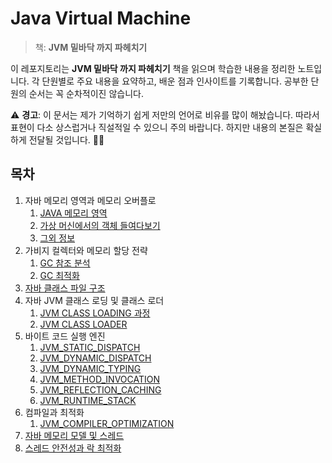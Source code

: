 # Java Virtual Machine

> 책: **JVM 밑바닥 까지 파헤치기**


이 레포지토리는 **JVM 밑바닥 까지 파헤치기** 책을 읽으며 학습한 내용을 정리한 노트입니다. 각 단원별로 주요 내용을 요약하고, 배운 점과 인사이트를 기록합니다.  공부한 단원의 순서는 꼭 순차적이진 않습니다.


⚠️ **경고**: 이 문서는 제가 기억하기 쉽게 저만의 언어로 비유를 많이 해놨습니다. 따라서 표현이 다소 상스럽거나 직설적일 수 있으니 주의 바랍니다. 하지만 내용의 본질은 확실하게 전달될 것입니다. 🧠🔥


## 목차

1. 자바 메모리 영역과 메모리 오버플로
   1. [JAVA 메모리 영역](src/main/java/com/ryuqq/chapter2_java_memory_area/1_JAVA_MEMORY_AREA.md)
   2. [가상 머신에서의 객체 들여다보기](src/main/java/com/ryuqq/chapter2_java_memory_area/2_OBJECT_FROM_JVM_PERSPECTIVE.md)
   3. [그외 정보](src/main/java/com/ryuqq/chapter2_java_memory_area/3_EXTRA_INFO.md)
2. 가비지 컬렉터와 메모리 할당 전략
   1. [GC 참조 분석](src/main/java/com/ryuqq/chapter3_gc_collector/1_JVM_GC_REFERENCE_ANALYSIS.md)
   2. [GC 최적화](src/main/java/com/ryuqq/chapter3_gc_collector/2_JVM_GC_OPTIMIZATION.md)
3. [자바 클래스 파일 구조](src/main/java/com/ryuqq/chapter6_class_file_structure/CLASS_FILE_STRUCTURE.md)
4. 자바 JVM 클래스 로딩 및 클래스 로더
   1. [JVM CLASS LOADING 과정](src/main/java/com/ryuqq/chapter7/JVM_CLASS_LOADER.md)
   2. [JVM CLASS LOADER](src/main/java/com/ryuqq/chapter7/JVM_CLASS_LOADING.md)
5. 바이트 코드 실행 엔진
   1. [JVM_STATIC_DISPATCH](src/main/java/com/ryuqq/chapter8/JVM_STATIC_DISPATCH.md)
   2. [JVM_DYNAMIC_DISPATCH](src/main/java/com/ryuqq/chapter8/JVM_DYNAMIC_DISPATCH.md)
   3. [JVM_DYNAMIC_TYPING](src/main/java/com/ryuqq/chapter8/JVM_DYNAMIC_TYPING.md)
   4. [JVM_METHOD_INVOCATION](src/main/java/com/ryuqq/chapter8/JVM_METHOD_INVOCATION.md)
   5. [JVM_REFLECTION_CACHING](src/main/java/com/ryuqq/chapter8/JVM_REFLECTION_CACHING.md)
   6. [JVM_RUNTIME_STACK](src/main/java/com/ryuqq/chapter8/JVM_RUNTIME_STACK.md)
6. 컴파일과 최적화
   1. [JVM_COMPILER_OPTIMIZATION](src/main/java/com/ryuqq/chapter11/JVM_COMPILER_OPTIMIZATION.md)
7. [자바 메모리 모델 및 스레드](src/main/java/com/ryuqq/chapter12/JAVA_MEMORY_MODEL_THREAD.md)
8. [스레드 안전성과 락 최적화](src/main/java/com/ryuqq/chapter13/THREAD_SAFETY_LOCK_OPTIMIZATION.md)
